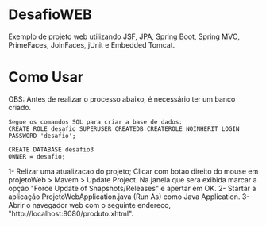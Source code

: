 # DesafioWEB

Exemplo de projeto web utilizando JSF, JPA, Spring Boot, Spring MVC, PrimeFaces, JoinFaces, jUnit e Embedded Tomcat.

# Como Usar

OBS: Antes de realizar o processo abaixo, é necessário ter um banco criado.

```
Segue os comandos SQL para criar a base de dados:
CREATE ROLE desafio SUPERUSER CREATEDB CREATEROLE NOINHERIT LOGIN PASSWORD 'desafio';

CREATE DATABASE desafio3
OWNER = desafio;
```

1- Relizar uma atualizacao do projeto; Clicar com botao direito do mouse em projetoWeb > Mavem > Update Project. Na janela que sera exibida  marcar a opção "Force Update of Snapshots/Releases" e apertar em OK.
2- Startar a aplicação ProjetoWebApplication.java (Run As) como Java Application.
3- Abrir o navegador web com o seguinte endereco, "http://localhost:8080/produto.xhtml".


